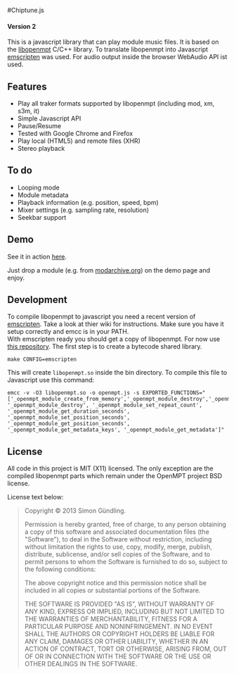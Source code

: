 #Chiptune.js
#### Version 2

This is a javascript library that can play module music files. It is based on the [libopenmpt](http://lib.openmpt.org/libopenmpt) C/C++ library. To translate libopenmpt into Javascript [emscripten](https://github.com/kripken/emscripten) was used. For audio output inside the browser WebAudio API ist used.


## Features

* Play all traker formats supported by libopenmpt (including mod, xm, s3m, it)
* Simple Javascript API
* Pause/Resume
* Tested with Google Chrome and Firefox
* Play local (HTML5) and remote files (XHR)
* Stereo playback
 
## To do

* Looping mode
* Module metadata
* Playback information (e.g. position, speed, bpm)
* Mixer settings (e.g. sampling rate, resolution)
* Seekbar support
 
## Demo

See it in action [here](http://deskjet.github.io/chiptune2.js/).

Just drop a module (e.g. from [modarchive.org](http://modarchive.org)) on the demo page and enjoy.

## Development
To compile libopenmpt to javascript you need a recent version of [emscripten](https://github.com/kripken/emscripten). Take a look at thier wiki for instructions. Make sure you have it setup correctly and emcc is in your PATH.  
With emscripten ready you should get a copy of libopenmpt. For now use [this repository](https://github.com/deskjet/libopenmpt).
The first step is to create a bytecode shared library.

    make CONFIG=emscripten

This will create `libopenmpt.so` inside the bin directory.
To compile this file to Javascript use this command:

    emcc -v -O3 libopenmpt.so -o openmpt.js -s EXPORTED_FUNCTIONS="['_openmpt_module_create_from_memory','_openmpt_module_destroy','_openmpt_module_read_float_stereo', '_openmpt_module_destroy', '_openmpt_module_set_repeat_count', '_openmpt_module_get_duration_seconds', '_openmpt_module_set_position_seconds', '_openmpt_module_get_position_seconds', '_openmpt_module_get_metadata_keys', '_openmpt_module_get_metadata']"

## License

All code in this project is MIT (X11) licensed. The only exception are the compiled libopenmpt parts which remain under the OpenMPT project BSD license.

License text below:

>Copyright © 2013 Simon Gündling.
>
>Permission is hereby granted, free of charge, to any person obtaining a copy of this software and associated documentation files (the "Software"), to deal in the Software without restriction, including without limitation the rights to use, copy, modify, merge, publish, distribute, sublicense, and/or sell copies of the Software, and to permit persons to whom the Software is furnished to do so, subject to the following conditions:
>
>The above copyright notice and this permission notice shall be included in all copies or substantial portions of the Software.
>
>THE SOFTWARE IS PROVIDED "AS IS", WITHOUT WARRANTY OF ANY KIND, EXPRESS OR IMPLIED, INCLUDING BUT NOT LIMITED TO THE WARRANTIES OF MERCHANTABILITY, FITNESS FOR A PARTICULAR PURPOSE AND NONINFRINGEMENT. IN NO EVENT SHALL THE AUTHORS OR COPYRIGHT HOLDERS BE LIABLE FOR ANY CLAIM, DAMAGES OR OTHER LIABILITY, WHETHER IN AN ACTION OF CONTRACT, TORT OR OTHERWISE, ARISING FROM, OUT OF OR IN CONNECTION WITH THE SOFTWARE OR THE USE OR OTHER DEALINGS IN THE SOFTWARE.

